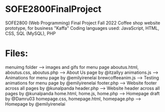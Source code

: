 # SOFE2800FinalProject
SOFE2800 (Web Programming) Final Project
Fall 2022
Coffee shop website prototype, for business "Kaffa"
Coding languages used: JavaScript, HTML, CSS, SQL (MySQL), PHP
# Files:
menuimg folder --> images and gifs for menu page
aboutus.html, aboutus.css, aboutus.php --> About Us page by @itzallyy
animations.js --> Animations for menu page by @emilyirenelai
brewcoffeeanim.js --> Testing animations for menu page by @emilyirenelai
footer.php --> Website footer across all pages by @kunalpanda
header.php --> Website header across all pages by @kunalpanda
home.html, home.js, home.php --> Homepage draft by @Damru03
homepage.css, homepage.html, homepage.php --> Homepage by @emilyirenelai